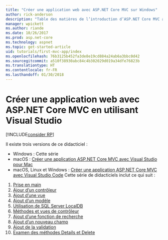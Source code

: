 ```yaml
---
title: "Créer une application web avec ASP.NET Core MVC sur Windows"
author: rick-anderson
description: "Table des matières de l’introduction d’ASP.NET Core MVC avec Visual Studio sur Windows."
manager: wpickett
ms.author: riande
ms.date: 10/26/2017
ms.prod: asp.net-core
ms.technology: aspnet
ms.topic: get-started-article
uid: tutorials/first-mvc-app/index
ms.openlocfilehash: 76b3125b452fa3de8e19cd884a24ab6a3bbc0d42
ms.sourcegitcommit: a510f38930abc84c4b302029d019a34dfe76823b
ms.translationtype: HT
ms.contentlocale: fr-FR
ms.lasthandoff: 01/30/2018
---
```

# <a name="create-a-web-app-with-aspnet-core-mvc-using-visual-studio"></a>Créer une application web avec ASP.NET Core MVC en utilisant Visual Studio

[!INCLUDE[consider RP](../../includes/razor.md)]

Il existe trois versions de ce didacticiel :

* Windows : Cette série
* macOS : [Créer une application ASP.NET Core MVC avec Visual Studio pour Mac](xref:tutorials/first-mvc-app-mac/start-mvc)
* macOS, Linux et Windows : [Créer une application ASP.NET Core MVC avec Visual Studio Code](xref:tutorials/first-mvc-app-xplat/start-mvc) Cette série de didacticiels inclut ce qui suit :

1. [Prise en main](start-mvc.md)
1. [Ajour d’un contrôleur](adding-controller.md)
1. [Ajout d’une vue](adding-view.md)
1. [Ajout d’un modèle](adding-model.md)
1. [Utilisation de SQL Server LocalDB](working-with-sql.md)
1. [Méthodes et vues de contrôleur](controller-methods-views.md)
1. [Ajout d’une fonction de recherche](search.md)
1. [Ajout d’un nouveau champ](new-field.md)
1. [Ajout de la validation](validation.md)
1. [Examen des méthodes Details et Delete](details.md)
